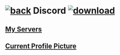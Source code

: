 # [![back](https://cdn.discordapp.com/emojis/887168885747511396?size=32)](https://reper2.github.io/Downloadable-Files) Discord [![download](https://cdn.discordapp.com/emojis/885670815725674527.png?size=32)](https://raw.githubusercontent.com/Reper2/Downloadable-Files/master/discord.md)

[My Servers](https://reper2.github.io/Downloadable-Files/discord/guilds)
---

[Current Profile Picture](https://images-ext-2.discordapp.net/external/HXDdvrd4MA-I5WhYmTDraZ9wOw9fbhVGFzd8t1DU8k4/%3Fsize%3D256/https/cdn.discordapp.com/avatars/771605101550632970/ab9144fb4360ec9ba24af24caebc31ae.png)
---
